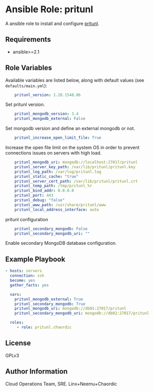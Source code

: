 Ansible Role: pritunl
=========

A ansible role to install and configure [pritunl](https://pritunl.com/).

Requirements
------------

* ansible>=2.1

Role Variables
--------------

Available variables are listed below, along with default values (see `defaults/main.yml`):

```yaml
    pritunl_version: 1.28.1548.86
```

Set pritunl version.

```yaml
    pritunl_mongodb_version: 3.4
    pritunl_mongodb_external: False
```

Set mongodb version and define an external mongodb or not.

```yaml
    pritunl_increase_open_limit_file: True
```

Increase the open file limit on the system OS in order to prevent connections issues on servers with high load.

```yaml
    pritunl_mongodb_uri: mongodb://localhost:27017/pritunl
    pritunl_server_key_path: /var/lib/pritunl/pritunl.key
    pritunl_log_path: /var/log/pritunl.log
    pritunl_static_cache: "true"
    pritunl_server_cert_path: /var/lib/pritunl/pritunl.crt
    pritunl_temp_path: /tmp/pritunl_%r
    pritunl_bind_addr: 0.0.0.0
    pritunl_port: 443
    pritunl_debug: "false"
    pritunl_www_path: /usr/share/pritunl/www
    pritunl_local_address_interface: auto
```

pritunl configuration

```yaml
    pritunl_secondary_mongodb: False
    pritunl_secondary_mongodb_uri: ""
```

Enable secondary MongoDB database configuration.

Example Playbook
----------------
```yaml
- hosts: servers
  connection: ssh
  become: yes
  gather_facts: yes

  vars:
    pritunl_mongodb_external: True
    pritunl_secondary_mongodb: True
    pritunl_mongodb_uri: mongodb://db01:27017/pritunl
    pritunl_secondary_mongodb_uri: mongodb://db02:27017/pritunl

  roles:
     - role: pritunl.chaordic
```

License
-------

GPLv3

Author Information
------------------

Cloud Operations Team, SRE. Linx+Neemu+Chaordic
